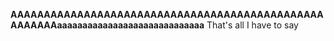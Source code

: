 **AAAAAAAAAAAAAAAAAAAAAAAAAAAAAAAAAAAAAAAAAAAAAAAAAAAAAAaaaaaaaaaaaaaaaaaaaaaaaaaaaaa**
That's all I have to say

<!---
KizenashiZero/KizenashiZero is a ✨ special ✨ repository because its `README.md` (this file) appears on your GitHub profile.
You can click the Preview link to take a look at your changes.
--->
